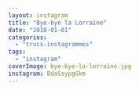 ```yaml
---
layout: instagram
title: "Bye-bye la Lorraine"
date: "2018-01-01"
categories: 
  - "trucs-instagrammes"
tags: 
  - "instagram"
coverImage: bye-bye-la-lorraine.jpg
instagram: BdaSsypgGkm
---
```


